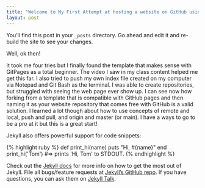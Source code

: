 ```yaml
---
title: "Welcome to My First Attempt at hosting a website on GitHub using Jekyll"
layout: post
---
```


You’ll find this post in your `_posts` directory. Go ahead and edit it and re-build the site to see your changes.

Well, ok then!

It took me four tries but I finally found the template that makes sense with GitPages as a total beginner. The video I saw in my class content helped me get this far. I also tried to push my own index file created on my computer via Notepad and Git Bash as the terminal. I was able to create repositories, but struggled with seeing the web page ever show up. I can see now how forking from a template that is compatible with GitHub pages and then naming it as your website repository that comes free with GitHub is a valid solution. I learned a lot though about how to use concepts of remote and local, push and pull, and origin and master (or main). I have a ways to go to be a pro at it but this is a great start!


Jekyll also offers powerful support for code snippets:

{% highlight ruby %}
def print_hi(name)
  puts "Hi, #{name}"
end
print_hi('Tom')
#=> prints 'Hi, Tom' to STDOUT.
{% endhighlight %}

Check out the [Jekyll docs][jekyll-docs] for more info on how to get the most out of Jekyll. File all bugs/feature requests at [Jekyll’s GitHub repo][jekyll-gh]. If you have questions, you can ask them on [Jekyll Talk][jekyll-talk].

[jekyll-docs]: http://jekyllrb.com/docs/home
[jekyll-gh]:   https://github.com/jekyll/jekyll
[jekyll-talk]: https://talk.jekyllrb.com/
